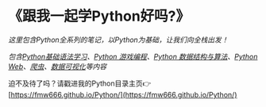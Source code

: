 # 《跟我一起学Python好吗?》

*这里包含Python全系列的笔记，以Python为基础，让我们向全栈出发！*

*包含[Python基础语法学习](https://github.com/fmw666/Python/tree/master/Python)、[Python 游戏编程]()、[Python 数据结构与算法]()、[Python Web](https://github.com/fmw666/Python/tree/master/Python%20Flask)、[爬虫]()、[数据可视化]()等内容*

迫不及待了吗？请戳进我的Python目录主页👉[https://fmw666.github.io/Python/](https://fmw666.github.io/Python/)
